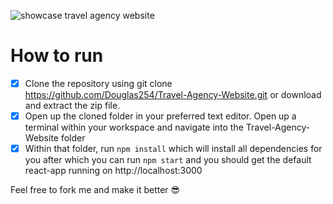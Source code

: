 
![showcase travel agency website](https://user-images.githubusercontent.com/51504850/114892817-c6b22e80-9e15-11eb-9d3b-53c08022bec6.PNG)

# How to run

- [x] Clone the repository using git clone https://github.com/Douglas254/Travel-Agency-Website.git or download and extract the zip file.
- [x] Open up the cloned folder in your preferred text editor. Open up a terminal within your workspace and navigate into the Travel-Agency-Website folder 
- [x] Within that folder, run `npm install` which will install all dependencies for you after which you can run `npm start` and you should get the default react-app running on http://localhost:3000

Feel free to fork me and make it better :sunglasses:


